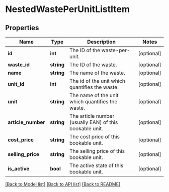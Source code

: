 # NestedWastePerUnitListItem

## Properties
Name | Type | Description | Notes
------------ | ------------- | ------------- | -------------
**id** | **int** | The ID of the waste-per-unit. | [optional] 
**waste_id** | **string** | The ID of the waste. | [optional] 
**name** | **string** | The name of the waste. | [optional] 
**unit_id** | **int** | The id of the unit which quantifies the waste. | [optional] 
**unit** | **string** | The name of the unit which quantifies the waste. | [optional] 
**article_number** | **string** | The article number (usually EAN) of this bookable unit. | [optional] 
**cost_price** | **string** | The cost price of this bookable unit. | [optional] 
**selling_price** | **string** | The selling price of this bookable unit. | [optional] 
**is_active** | **bool** | The active state of this bookable unit. | [optional] 

[[Back to Model list]](../README.md#documentation-for-models) [[Back to API list]](../README.md#documentation-for-api-endpoints) [[Back to README]](../README.md)


